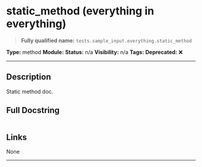 # static_method (everything in everything)
> **Fully qualified name:** `tests.sample_input.everything.static_method`

**Type:** method
**Module:** 
**Status:** n/a
**Visibility:** n/a
**Tags:** 
**Deprecated:** ❌

---

## Description
Static method doc.

## Full Docstring
```

```

## Links
None

---
